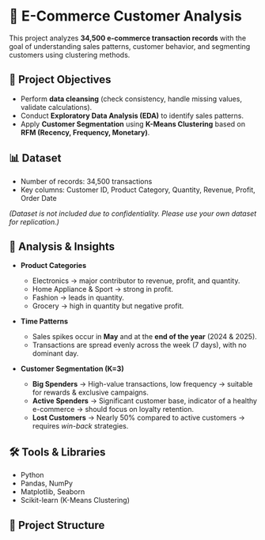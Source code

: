# 🛒 E-Commerce Customer Analysis  

This project analyzes **34,500 e-commerce transaction records** with the goal of understanding sales patterns, customer behavior, and segmenting customers using clustering methods.  

## 📌 Project Objectives  
- Perform **data cleansing** (check consistency, handle missing values, validate calculations).  
- Conduct **Exploratory Data Analysis (EDA)** to identify sales patterns.  
- Apply **Customer Segmentation** using **K-Means Clustering** based on **RFM (Recency, Frequency, Monetary)**.  

## 📊 Dataset  
- Number of records: 34,500 transactions  
- Key columns: Customer ID, Product Category, Quantity, Revenue, Profit, Order Date  

*(Dataset is not included due to confidentiality. Please use your own dataset for replication.)*  

## 🔎 Analysis & Insights  
- **Product Categories**  
  - Electronics → major contributor to revenue, profit, and quantity.  
  - Home Appliance & Sport → strong in profit.  
  - Fashion → leads in quantity.  
  - Grocery → high in quantity but negative profit.  

- **Time Patterns**  
  - Sales spikes occur in **May** and at the **end of the year** (2024 & 2025).  
  - Transactions are spread evenly across the week (7 days), with no dominant day.  

- **Customer Segmentation (K=3)**  
  - **Big Spenders** → High-value transactions, low frequency → suitable for rewards & exclusive campaigns.  
  - **Active Spenders** → Significant customer base, indicator of a healthy e-commerce → should focus on loyalty retention.  
  - **Lost Customers** → Nearly 50% compared to active customers → requires *win-back* strategies.  

## 🛠️ Tools & Libraries  
- Python  
- Pandas, NumPy  
- Matplotlib, Seaborn  
- Scikit-learn (K-Means Clustering)  

## 📂 Project Structure  
